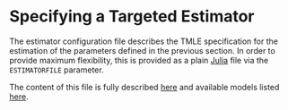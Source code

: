 # Specifying a Targeted Estimator

The estimator configuration file describes the TMLE specification for the estimation of the parameters defined in the previous section. In order to provide maximum flexibility, this is provided as a plain [Julia](https://julialang.org/) file via the `ESTIMATORFILE` parameter.

The content of this file is fully described [here](https://targene.github.io/TargetedEstimation.jl/stable/estimatorfile/) and available models listed [here](https://targene.github.io/TargetedEstimation.jl/stable/models/).
